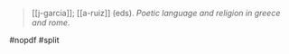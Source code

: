 > [[j-garcia]]; [[a-ruiz]] (eds). *Poetic language and religion in greece and rome*. 

#nopdf 
#split 
